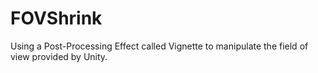 # FOVShrink
Using a Post-Processing Effect called Vignette to manipulate the field of view provided by Unity.
